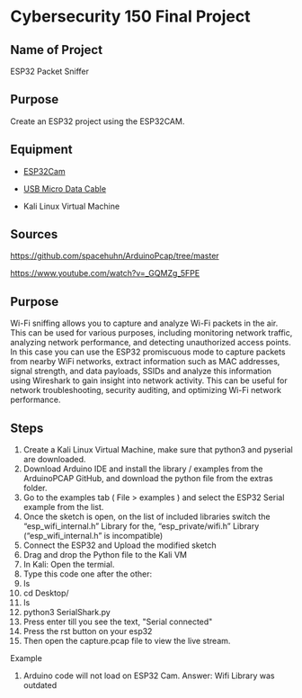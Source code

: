 # Cybersecurity 150 Final Project

## Name of Project
ESP32 Packet Sniffer
## Purpose
Create an ESP32 project using the ESP32CAM.

## Equipment
* [ESP32Cam](https://www.amazon.com/Aideepen-ESP32-CAM-Bluetooth-ESP32-CAM-MB-Arduino/dp/B08P2578LV/ref=sr_1_3?crid=4FY0ECFW0ZX7&keywords=ESP32+Cam&qid=1678902050&sprefix=esp32+cam%2Caps%2C240&sr=8-3)

* [USB Micro Data Cable](https://www.amazon.com/AmazonBasics-Male-Micro-Cable-Black/dp/B0711PVX6Z/ref=sr_1_1_sspa?keywords=micro+usb+data+cable&qid=1678902214&sprefix=Micro+USB+data+%2Caps%2C89&sr=8-1-spons&psc=1&spLa=ZW5jcnlwdGVkUXVhbGlmaWVyPUFaU0NaUVZHU1RFUlAmZW5jcnlwdGVkSWQ9QTA3NTA4MDVFVERCS01HVlgxM1YmZW5jcnlwdGVkQWRJZD1BMDE4NTE1NTIwWUdONkdWSzU1M1Amd2lkZ2V0TmFtZT1zcF9hdGYmYWN0aW9uPWNsaWNrUmVkaXJlY3QmZG9Ob3RMb2dDbGljaz10cnVl)
* Kali Linux Virtual Machine

## Sources
https://github.com/spacehuhn/ArduinoPcap/tree/master

https://www.youtube.com/watch?v=_GQMZg_5FPE

## Purpose
Wi-Fi sniffing allows you to capture and analyze Wi-Fi packets in the air. This can be used for various purposes, including monitoring network traffic, analyzing network performance, and detecting unauthorized access points. In this case you can use the ESP32 promiscuous mode to capture packets from nearby WiFi networks, extract information such as MAC addresses, signal strength, and data payloads, SSIDs and analyze this information using Wireshark to gain insight into network activity. This can be useful for network troubleshooting, security auditing, and optimizing Wi-Fi network performance. 




## Steps
1. Create a Kali Linux Virtual Machine, make sure that python3 and pyserial are downloaded.
2. Download Arduino IDE and install the library / examples from the ArduinoPCAP GitHub, and download the python file from the extras folder.
3. Go to the examples tab ( File > examples ) and select the ESP32 Serial example from the list.
4. Once the sketch is open, on the list of included libraries switch the “esp_wifi_internal.h” Library for the, “esp_private/wifi.h” Library (“esp_wifi_internal.h” is incompatible) 
5. Connect the ESP32 and Upload the modified sketch 
6. Drag and drop the Python file to the Kali VM
7. In Kali: Open the termial.
8. Type this code one after the other:
9. ls
10. cd Desktop/
11. ls
12. python3 SerialShark.py
13. Press enter till you see the text, "Serial connected"
14. Press the rst button on your esp32
15. Then open the capture.pcap file to view the live stream.

Example
1. Arduino code will not load on ESP32 Cam.
   Answer: Wifi Library was outdated
